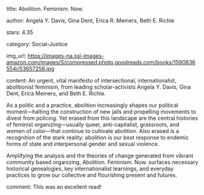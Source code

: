 title: Abolition. Feminism. Now.

author: Angela Y. Davis, Gina Dent, Erica R. Meiners, Beth E. Richie

stars: 4.35

category: Social-Justice

img_url: https://images-na.ssl-images-amazon.com/images/S/compressed.photo.goodreads.com/books/1590836554i/53657256.jpg

content: An urgent, vital manifesto of intersectional, internationalist, abolitionist feminism, from leading scholar-activists Angela Y. Davis, Gina Dent, Erica Meiners, and Beth E. Richie.

As a politic and a practice, abolition increasingly shapes our political moment—halting the construction of new jails and propelling movements to divest from policing. Yet erased from this landscape are the central histories of feminist organizing—usually queer, anti-capitalist, grassroots, and women of color—that continue to cultivate abolition. Also erased is a recognition of the stark reality: abolition is our best response to endemic forms of state and interpersonal gender and sexual violence.

Amplifying the analysis and the theories of change generated from vibrant community based organizing, Abolition. Feminism. Now. surfaces necessary historical genealogies, key internationalist learnings, and everyday practices to grow our collective and flourishing present and futures.

comment: This was an excellent read!